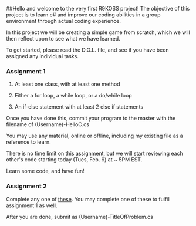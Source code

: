##Hello and welcome to the very first R9KOSS project!
The objective of this project is to learn c# and improve our coding abilities in a group environment through actual coding experience.

In this project we will be creating a simple game from scratch, which we will then reflect upon to see what we have learned.

To get started, please read the D.O.L. file, and see if you have been assigned any individual tasks.

### Assignment 1
1. At least one class, with at least one method

2. Either a for loop, a while loop, or a do/while loop

3. An if-else statement with at least 2 else if statements

Once you have done this, commit your program to the master with the filename of (Username)-HelloC.cs

You may use any material, online or offline, including my existing file as a reference to learn.

There is no time limit on this assignment, but we will start reviewing each other's code starting today (Tues, Feb. 9) at ~ 5PM EST.

Learn some code, and have fun!

### Assignment 2
Complete any one of [these](https://projecteuler.net/archives). You may complete one of these to fulfill assignment 1 as well.

After you are done, submit as (Username)-TitleOfProblem.cs

